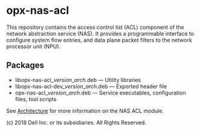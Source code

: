 # opx-nas-acl
This repository contains the access control list (ACL) component of the network abstraction service (NAS). It provides a programmable interface to configure system flow entries, and data plane packet filters to the network processor unit (NPU). 

## Packages
- libopx-nas-acl\_*version*\_*arch*.deb — Utility libraries  
- libopx-nas-acl-dev\_*version*\_*arch*.deb — Exported header file  
- opx-nas-acl\_*version*\_*arch*.deb — Service executables, configuration files, tool scripts 

See [Architecture](https://github.com/open-switch/opx-docs/wiki/Architecture) for more information on the NAS ACL module.

(c) 2018 Dell Inc. or its subsidiaries. All Rights Reserved.
